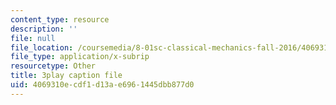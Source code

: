 ```yaml
---
content_type: resource
description: ''
file: null
file_location: /coursemedia/8-01sc-classical-mechanics-fall-2016/4069310ecdf1d13ae6961445dbb877d0_xh_LCHvzp-Q.srt
file_type: application/x-subrip
resourcetype: Other
title: 3play caption file
uid: 4069310e-cdf1-d13a-e696-1445dbb877d0
---
```

